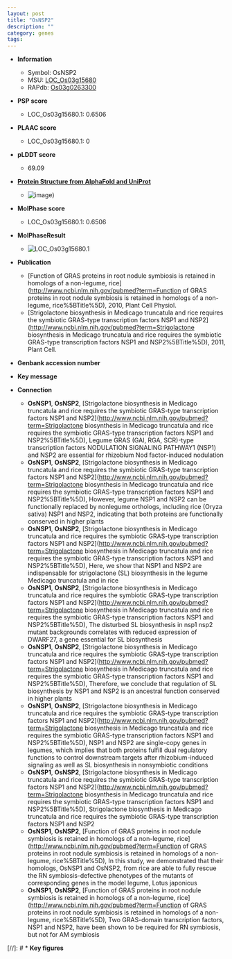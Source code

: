 ```yaml
---
layout: post
title: "OsNSP2"
description: ""
category: genes
tags: 
---
```


* **Information**  
    + Symbol: OsNSP2  
    + MSU: [LOC_Os03g15680](http://rice.plantbiology.msu.edu/cgi-bin/ORF_infopage.cgi?orf=LOC_Os03g15680)  
    + RAPdb: [Os03g0263300](http://rapdb.dna.affrc.go.jp/viewer/gbrowse_details/irgsp1?name=Os03g0263300)  

* **PSP score**  
    + LOC_Os03g15680.1: 0.6506 

* **PLAAC score**  
    + LOC_Os03g15680.1: 0 

* **pLDDT score**
    + 69.09

* **[Protein Structure from AlphaFold and UniProt](https://www.uniprot.org/uniprotkb/Q84Q92/entry#structure)**
    + ![image](https://ricepsp.github.io/images/Q8/AF-Q84Q92-F1.png))

* **MolPhase score**
    + LOC_Os03g15680.1: 0.6506

* **MolPhaseResult**
    + ![LOC_Os03g15680.1](https://ricepsp.github.io/pictures/LOC_Os03g/LOC_Os03g15680.1.png)

* **Publication**  
    + [Function of GRAS proteins in root nodule symbiosis is retained in homologs of a non-legume, rice](http://www.ncbi.nlm.nih.gov/pubmed?term=Function of GRAS proteins in root nodule symbiosis is retained in homologs of a non-legume, rice%5BTitle%5D), 2010, Plant Cell Physiol.
    + [Strigolactone biosynthesis in Medicago truncatula and rice requires the symbiotic GRAS-type transcription factors NSP1 and NSP2](http://www.ncbi.nlm.nih.gov/pubmed?term=Strigolactone biosynthesis in Medicago truncatula and rice requires the symbiotic GRAS-type transcription factors NSP1 and NSP2%5BTitle%5D), 2011, Plant Cell.

* **Genbank accession number**  

* **Key message**  

* **Connection**  
    + __OsNSP1__, __OsNSP2__, [Strigolactone biosynthesis in Medicago truncatula and rice requires the symbiotic GRAS-type transcription factors NSP1 and NSP2](http://www.ncbi.nlm.nih.gov/pubmed?term=Strigolactone biosynthesis in Medicago truncatula and rice requires the symbiotic GRAS-type transcription factors NSP1 and NSP2%5BTitle%5D), Legume GRAS (GAI, RGA, SCR)-type transcription factors NODULATION SIGNALING PATHWAY1 (NSP1) and NSP2 are essential for rhizobium Nod factor-induced nodulation
    + __OsNSP1__, __OsNSP2__, [Strigolactone biosynthesis in Medicago truncatula and rice requires the symbiotic GRAS-type transcription factors NSP1 and NSP2](http://www.ncbi.nlm.nih.gov/pubmed?term=Strigolactone biosynthesis in Medicago truncatula and rice requires the symbiotic GRAS-type transcription factors NSP1 and NSP2%5BTitle%5D), However, legume NSP1 and NSP2 can be functionally replaced by nonlegume orthologs, including rice (Oryza sativa) NSP1 and NSP2, indicating that both proteins are functionally conserved in higher plants
    + __OsNSP1__, __OsNSP2__, [Strigolactone biosynthesis in Medicago truncatula and rice requires the symbiotic GRAS-type transcription factors NSP1 and NSP2](http://www.ncbi.nlm.nih.gov/pubmed?term=Strigolactone biosynthesis in Medicago truncatula and rice requires the symbiotic GRAS-type transcription factors NSP1 and NSP2%5BTitle%5D), Here, we show that NSP1 and NSP2 are indispensable for strigolactone (SL) biosynthesis in the legume Medicago truncatula and in rice
    + __OsNSP1__, __OsNSP2__, [Strigolactone biosynthesis in Medicago truncatula and rice requires the symbiotic GRAS-type transcription factors NSP1 and NSP2](http://www.ncbi.nlm.nih.gov/pubmed?term=Strigolactone biosynthesis in Medicago truncatula and rice requires the symbiotic GRAS-type transcription factors NSP1 and NSP2%5BTitle%5D), The disturbed SL biosynthesis in nsp1 nsp2 mutant backgrounds correlates with reduced expression of DWARF27, a gene essential for SL biosynthesis
    + __OsNSP1__, __OsNSP2__, [Strigolactone biosynthesis in Medicago truncatula and rice requires the symbiotic GRAS-type transcription factors NSP1 and NSP2](http://www.ncbi.nlm.nih.gov/pubmed?term=Strigolactone biosynthesis in Medicago truncatula and rice requires the symbiotic GRAS-type transcription factors NSP1 and NSP2%5BTitle%5D), Therefore, we conclude that regulation of SL biosynthesis by NSP1 and NSP2 is an ancestral function conserved in higher plants
    + __OsNSP1__, __OsNSP2__, [Strigolactone biosynthesis in Medicago truncatula and rice requires the symbiotic GRAS-type transcription factors NSP1 and NSP2](http://www.ncbi.nlm.nih.gov/pubmed?term=Strigolactone biosynthesis in Medicago truncatula and rice requires the symbiotic GRAS-type transcription factors NSP1 and NSP2%5BTitle%5D), NSP1 and NSP2 are single-copy genes in legumes, which implies that both proteins fulfill dual regulatory functions to control downstream targets after rhizobium-induced signaling as well as SL biosynthesis in nonsymbiotic conditions
    + __OsNSP1__, __OsNSP2__, [Strigolactone biosynthesis in Medicago truncatula and rice requires the symbiotic GRAS-type transcription factors NSP1 and NSP2](http://www.ncbi.nlm.nih.gov/pubmed?term=Strigolactone biosynthesis in Medicago truncatula and rice requires the symbiotic GRAS-type transcription factors NSP1 and NSP2%5BTitle%5D), Strigolactone biosynthesis in Medicago truncatula and rice requires the symbiotic GRAS-type transcription factors NSP1 and NSP2
    + __OsNSP1__, __OsNSP2__, [Function of GRAS proteins in root nodule symbiosis is retained in homologs of a non-legume, rice](http://www.ncbi.nlm.nih.gov/pubmed?term=Function of GRAS proteins in root nodule symbiosis is retained in homologs of a non-legume, rice%5BTitle%5D), In this study, we demonstrated that their homologs, OsNSP1 and OsNSP2, from rice are able to fully rescue the RN symbiosis-defective phenotypes of the mutants of corresponding genes in the model legume, Lotus japonicus
    + __OsNSP1__, __OsNSP2__, [Function of GRAS proteins in root nodule symbiosis is retained in homologs of a non-legume, rice](http://www.ncbi.nlm.nih.gov/pubmed?term=Function of GRAS proteins in root nodule symbiosis is retained in homologs of a non-legume, rice%5BTitle%5D), Two GRAS-domain transcription factors, NSP1 and NSP2, have been shown to be required for RN symbiosis, but not for AM symbiosis

[//]: # * **Key figures**  


